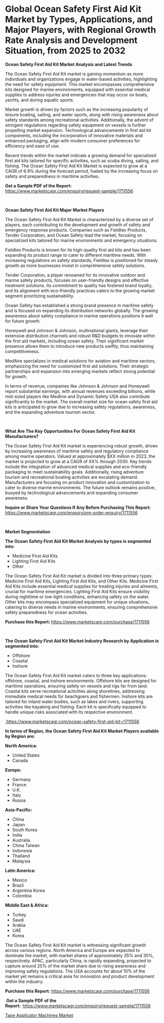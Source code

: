 <p><h1>Global Ocean Safety First Aid Kit Market by Types, Applications, and Major Players, with Regional Growth Rate Analysis and Development Situation, from 2025 to 2032</h1></p><p><strong>Ocean Safety First Aid Kit Market Analysis and Latest Trends</strong></p>
<p><p>The Ocean Safety First Aid Kit market is gaining momentum as more individuals and organizations engage in water-based activities, highlighting the need for safety equipment. This market encompasses comprehensive kits designed for marine environments, equipped with essential medical supplies to address injuries and emergencies that may occur on boats, yachts, and during aquatic sports.</p><p>Market growth is driven by factors such as the increasing popularity of leisure boating, sailing, and water sports, along with rising awareness about safety standards among recreational activities. Additionally, the advent of stringent regulations regarding safety equipment on vessels is further propelling market expansion. Technological advancements in first aid kit components, including the incorporation of innovative materials and enhanced packaging, align with modern consumer preferences for efficiency and ease of use.</p><p>Recent trends within the market indicate a growing demand for specialized first aid kits tailored for specific activities, such as scuba diving, sailing, and fishing. The Ocean Safety First Aid Kit Market is expected to grow at a CAGR of 6.9% during the forecast period, fueled by the increasing focus on safety and preparedness in maritime activities.</p></p>
<p><strong>Get a Sample PDF of the Report:&nbsp;</strong> <a href="https://www.marketscagr.com/enquiry/request-sample/1711556?utm_campaign=1909&utm_medium=2&utm_source=Github&utm_content=ia&utm_term=11012025&utm_id=ocean-safety-first-aid-kit">https://www.marketscagr.com/enquiry/request-sample/1711556</a></p>
<p>&nbsp;</p>
<p><strong>Ocean Safety First Aid Kit Major Market Players</strong></p>
<p><p>The Ocean Safety First Aid Kit Market is characterized by a diverse set of players, each contributing to the development and growth of safety and emergency response products. Companies such as Fieldtex Products, Tender Corporation, and Ocean Safety lead the market, focusing on specialized kits tailored for marine environments and emergency situations.</p><p>Fieldtex Products is known for its high-quality first aid kits and has been expanding its product range to cater to different maritime needs. With increasing regulations on safety standards, Fieldtex is positioned for steady growth as more businesses invest in comprehensive safety solutions.</p><p>Tender Corporation, a player renowned for its innovative outdoor and marine safety products, focuses on user-friendly designs and effective treatment solutions. Its commitment to quality has fostered brand loyalty, and its alignment with eco-friendly practices caters to the growing market segment prioritizing sustainability.</p><p>Ocean Safety has established a strong brand presence in maritime safety and is focused on expanding its distribution networks globally. The growing awareness about safety compliance in marine operations positions it well for future growth.</p><p>Honeywell and Johnson & Johnson, multinational giants, leverage their extensive distribution channels and robust R&D budgets to innovate within the first aid markets, including ocean safety. Their significant market presence allows them to introduce new products swiftly, thus maintaining competitiveness.</p><p>MedAire specializes in medical solutions for aviation and maritime sectors, emphasizing the need for customized first aid solutions. Their strategic partnerships and expansion into emerging markets reflect strong potential for growth.</p><p>In terms of revenue, companies like Johnson & Johnson and Honeywell report substantial earnings, with annual revenues exceeding billions, while mid-sized players like Medline and Dynamic Safety USA also contribute significantly to the market. The overall market size for ocean safety first aid kits is anticipated to grow due to increasing safety regulations, awareness, and the expanding adventure tourism sector.</p></p>
<p>&nbsp;</p>
<p><strong>What Are The Key Opportunities For Ocean Safety First Aid Kit Manufacturers?</strong></p>
<p><p>The Ocean Safety First Aid Kit market is experiencing robust growth, driven by increasing awareness of maritime safety and regulatory compliance among marine operators. Valued at approximately $XX million in 2023, the market is projected to grow at a CAGR of XX% through 2030. Key trends include the integration of advanced medical supplies and eco-friendly packaging to meet sustainability goals. Additionally, rising adventure tourism and recreational boating activities are escalating demand. Manufacturers are focusing on product innovation and customization to cater to diverse marine environments. The future outlook remains positive, buoyed by technological advancements and expanding consumer awareness.</p></p>
<p><strong>Inquire or Share Your Questions If Any Before Purchasing This Report:</strong> <a href="https://www.marketscagr.com/enquiry/pre-order-enquiry/1711556?utm_campaign=1909&utm_medium=2&utm_source=Github&utm_content=ia&utm_term=11012025&utm_id=ocean-safety-first-aid-kit">https://www.marketscagr.com/enquiry/pre-order-enquiry/1711556</a></p>
<p>&nbsp;</p>
<p><strong>Market Segmentation</strong></p>
<p><strong>The Ocean Safety First Aid Kit Market Analysis by types is segmented into:</strong></p>
<p><ul><li>Medicine First Aid Kits</li><li>Lighting First Aid Kits</li><li>Other</li></ul></p>
<p><p>The Ocean Safety First Aid Kit market is divided into three primary types: Medicine First Aid Kits, Lighting First Aid Kits, and Other Kits. Medicine First Aid Kits include essential medical supplies for treating injuries and ailments, crucial for maritime emergencies. Lighting First Aid Kits ensure visibility during nighttime or low-light conditions, enhancing safety on the water. Other kits may encompass specialized equipment for unique situations, catering to diverse needs in marine environments, ensuring comprehensive safety preparedness for ocean activities.</p></p>
<p><strong>Purchase this Report:&nbsp;</strong><a href="https://www.marketscagr.com/purchase/1711556?utm_campaign=1909&utm_medium=2&utm_source=Github&utm_content=ia&utm_term=11012025&utm_id=ocean-safety-first-aid-kit">https://www.marketscagr.com/purchase/1711556</a></p>
<p>&nbsp;</p>
<p><strong>The Ocean Safety First Aid Kit Market Industry Research by Application is segmented into:</strong></p>
<p><ul><li>Offshore</li><li>Coastal</li><li>Inshore</li></ul></p>
<p><p>The Ocean Safety First Aid Kit market caters to three key applications: offshore, coastal, and inshore environments. Offshore kits are designed for maritime operations, ensuring safety on vessels and rigs far from land. Coastal kits serve recreational activities along shorelines, addressing immediate medical needs for beachgoers and fishermen. Inshore kits are tailored for inland water bodies, such as lakes and rivers, supporting activities like kayaking and fishing. Each kit is specifically equipped to handle unique risks associated with its respective environment.</p></p>
<p><a href="https://www.marketscagr.com/ocean-safety-first-aid-kit-r1711556?utm_campaign=1909&utm_medium=2&utm_source=Github&utm_content=ia&utm_term=11012025&utm_id=ocean-safety-first-aid-kit">&nbsp;https://www.marketscagr.com/ocean-safety-first-aid-kit-r1711556</a></p>
<p><strong>In terms of Region, the Ocean Safety First Aid Kit Market Players available by Region are:</strong></p>
<p>
    <p> <strong> North America: </strong>
        <ul>
            <li>United States</li>
            <li>Canada</li>
        </ul>
        </p> 
    <p> <strong> Europe: </strong>
        <ul>
            <li>Germany</li>
            <li>France</li>
            <li>U.K.</li>
            <li>Italy</li>
            <li>Russia</li>
        </ul>
        </p> 
    <p> <strong> Asia-Pacific: </strong>
        <ul>
            <li>China</li>
            <li>Japan</li>
            <li>South Korea</li>
            <li>India</li>
            <li>Australia</li>
            <li>China Taiwan</li>
            <li>Indonesia</li>
            <li>Thailand</li>
            <li>Malaysia</li>
        </ul>
        </p> 
    <p> <strong> Latin America: </strong>
        <ul>
            <li>Mexico</li>
            <li>Brazil</li>
            <li>Argentina Korea</li>
            <li>Colombia</li>
        </ul>
        </p> 
    <p> <strong> Middle East & Africa: </strong>
        <ul>
            <li>Turkey</li>
            <li>Saudi</li>
            <li>Arabia</li>
            <li>UAE</li>
            <li>Korea</li>
        </ul>
    </p>
    </p>
<p><p>The Ocean Safety First Aid Kit market is witnessing significant growth across various regions. North America and Europe are expected to dominate the market, with market shares of approximately 35% and 30%, respectively. APAC, particularly China, is rapidly expanding, projected to capture around 25% of the market share due to rising awareness and improving safety regulations. The USA accounts for about 10% of the market yet remains a critical area for innovation and product development within the industry.</p></p>
<p><strong>Purchase this Report: </strong><a href="https://www.marketscagr.com/purchase/1711556?utm_campaign=1909&utm_medium=2&utm_source=Github&utm_content=ia&utm_term=11012025&utm_id=ocean-safety-first-aid-kit">https://www.marketscagr.com/purchase/1711556</a></p>
<p>&nbsp;<strong>Get a Sample PDF of the Report:&nbsp;&nbsp;</strong><a href="https://www.marketscagr.com/enquiry/request-sample/1711556?utm_campaign=1909&utm_medium=2&utm_source=Github&utm_content=ia&utm_term=11012025&utm_id=ocean-safety-first-aid-kit">https://www.marketscagr.com/enquiry/request-sample/1711556</a></p>
<p><strong></strong></p>
<p><p><a href="https://github.com/vimar16th/Market-Research-Report-List-7/blob/main/tape-applicator-machines-market.md?utm_campaign=1909&utm_medium=2&utm_source=Github&utm_content=ia&utm_term=11012025&utm_id=ocean-safety-first-aid-kit">Tape Applicator Machines Market</a></p></p>